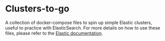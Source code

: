 # Clusters-to-go
A collection of docker-compose files to spin up simple Elastic clusters, useful to practice with ElasticSearch.
For more details on how to use these files, please refer to the [Elastic documentation](https://www.elastic.co/guide/en/elasticsearch/reference/6.6/docker.html).
